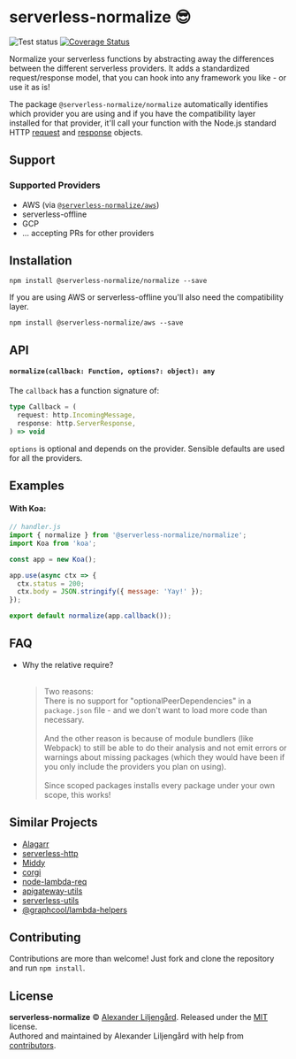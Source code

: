 # serverless-normalize 😎

![Test status](https://github.com/Zn4rK/serverless-normalize/workflows/test/badge.svg)
[![Coverage Status](https://coveralls.io/repos/github/Zn4rK/serverless-normalize/badge.svg?branch=master)](https://coveralls.io/github/Zn4rK/serverless-normalize?branch=master)

Normalize your serverless functions by abstracting away the differences between the different serverless providers.
It adds a standardized request/response model, that you can hook into any framework you like - or use it as is!

The package `@serverless-normalize/normalize` automatically identifies which provider you are using and if you have 
the compatibility layer installed for that provider, it'll call your function with the Node.js standard 
HTTP [request](https://nodejs.org/api/http.html#http_event_request) and [response](https://nodejs.org/api/http.html#http_class_http_serverresponse) objects.

## Support

### Supported Providers

* AWS (via [`@serverless-normalize/aws`](packages/aws/README.md))
* serverless-offline
* GCP
* ... accepting PRs for other providers

## Installation
```
npm install @serverless-normalize/normalize --save
```

If you are using AWS or serverless-offline you'll also need the compatibility layer. 
```
npm install @serverless-normalize/aws --save
```

## API

#### `normalize(callback: Function, options?: object): any`

The `callback` has a function signature of:
```typescript
type Callback = (
  request: http.IncomingMessage,
  response: http.ServerResponse,
) => void
```

`options` is optional and depends on the provider. Sensible defaults are used for all the providers.

## Examples

#### With Koa:
```js
// handler.js
import { normalize } from '@serverless-normalize/normalize';
import Koa from 'koa';

const app = new Koa();

app.use(async ctx => {
  ctx.status = 200;
  ctx.body = JSON.stringify({ message: 'Yay!' });
});

export default normalize(app.callback());
```

## FAQ
* Why the relative require?<br><br>
    > Two reasons:<br>
    There is no support for "optionalPeerDependencies" in a `package.json`
    file - and we don't want to load more code than necessary.<br><br>
    And the other reason is because of module bundlers (like Webpack) to still be able to do their analysis
    and not emit errors or warnings about missing packages
    (which they would have been if you only include the providers you plan on using).<br><br>
    Since scoped packages installs every package under your own scope, this works!
    

## Similar Projects

* [Alagarr](https://github.com/adieuadieu/alagarr)
* [serverless-http](https://github.com/dougmoscrop/serverless-http)
* [Middy](https://github.com/middyjs/middy)
* [corgi](https://github.com/balmbees/corgi)
* [node-lambda-req](https://github.com/doomhz/node-lambda-req)
* [apigateway-utils](https://github.com/silvermine/apigateway-utils)
* [serverless-utils](https://github.com/silvermine/serverless-utils)
* [@graphcool/lambda-helpers](https://www.npmjs.com/package/lambda-helpers)

## Contributing

Contributions are more than welcome! Just fork and clone the repository and run ```npm install```.

## License

**serverless-normalize** © [Alexander Liljengård](https://github.com/zn4rk). Released under the [MIT](./LICENSE) license.
<br>
Authored and maintained by Alexander Liljengård with help from [contributors](https://github.com/zn4rk/serverless-normalize/contributors).
